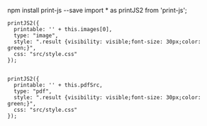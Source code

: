 npm install print-js --save
import * as printJS2 from 'print-js';


    printJS2({
      printable: '' + this.images[0],
      type: "image",
      style: ".result {visibility: visible;font-size: 30px;color: green;}",
      css: "src/style.css"
    });
	
	
    printJS2({
      printable: '' + this.pdfSrc,
      type: "pdf",
      style: ".result {visibility: visible;font-size: 30px;color: green;}",
      css: "src/style.css"
    });
